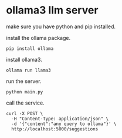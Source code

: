 # ollama3 llm server

make sure you have python and pip installed.

install the ollama package.
```
pip install ollama
```

install ollama3.
```
ollama run llama3
```

run the server.
```
python main.py
```

call the service.
```
curl -X POST \
  -H "Content-Type: application/json" \
  -d '{"content":"any query to ollama"}' \
  http://localhost:5000/suggestions
```